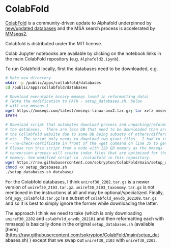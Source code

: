 # ColabFold

[ColabFold](https://github.com/sokrypton/ColabFold) is a community-driven
update to Alphafold underpinned by [new/updated databases](https://colabfold.mmseqs.com/)
and the MSA search process is accelerated by [MMseqs2](https://github.com/soedinglab/MMseqs2).

Colabfold is distributed under the MIT license.

Colab Jupyter notebooks are available by clicking on the notebook
links in the main ColabFold repository (e.g. `Alphafold2.ipynb`).

To run Colabfold locally, first the databases need to be downloaded, e.g.
```bash
# Make new directory
mkdir -p /public/apps/collabfold/databases
cd /public/apps/collabfold/databases

# Download executable binary mmseqs (used in reformatting data)
# (Note the modification to PATH - setup_databases.sh, below
# will use mmseqs.)
wget https://mmseqs.com/latest/mmseqs-linux-avx2.tar.gz; tar xvfz mmseqs-linux-avx2.tar.gz; export PATH=$(pwd)/mmseqs/bin/:
$PATH

# Download script that automates download process and unpacking/reformatting for
# the databases.  There are less DB that need to be downloaded than are listed on
# the Collabfold website due to some DB being subsets of others/different versions,
# etc.  The script only needs to download two giant files.  I had to insert
# --no-check-certificate in front of the wget command on line 35 to get it to work.
# Please run this script from a node with 128 GB memory as the mmseqs
# conversion process will create index files that are optimized for the amount of
# memory. See modified script in ./colabfold in this repository.
wget https://raw.githubusercontent.com/sokrypton/ColabFold/main/setup_databases.sh
chmod +x setup_databases.sh
./setup_databases.sh database/
```

For the Colabfold databases, I think `uniref30_2202.tar.gz` is a newer version of
`uniref30_2103.tar.gz`. `uniref30_2103_taxonomy.tar.gz` is not mentioned in the
instructions at all and may be optional/specialized.  Finally, `bfd_mgy_colabfold.tar.gz`
is a subset of `colabfold_envdb_202108.tar.gz` and so it is best to simply ignore the
former while downloading the latter.

The approach I think we need to take (which is only downloading `uniref30_2202` and
`colabfold_envdb_202101` and then reformatting each with mmseqs) is basically done
in the original `setup_databases.sh` (available [here](https://raw.githubusercontent.com/sokrypton/ColabFold/main/setup_dat
abases.sh) ) except that we swap out `uniref30_2103` with `uniref30_2202`.